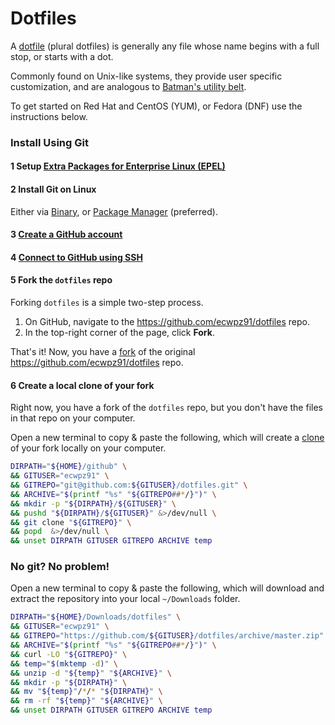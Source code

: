 # Dotfiles

A [dotfile](https://en.wikipedia.org/wiki/Dot-file) (plural dotfiles) is generally any file whose name begins with a full stop, or starts with a dot.

Commonly found on Unix-like systems, they provide user specific customization, and are analogous to [Batman's utility belt](https://en.wikipedia.org/wiki/Batman%27s_utility_belt).

To get started on Red Hat and CentOS (YUM), or Fedora (DNF) use the instructions below.

### Install Using Git

#### 1 Setup [Extra Packages for Enterprise Linux (EPEL)](https://fedoraproject.org/wiki/EPEL)

#### 2 Install Git on Linux

Either via [Binary](https://git-scm.com/downloads), or [Package Manager](https://git-scm.com/book/en/v2/Getting-Started-Installing-Git#_installing_on_linux) (preferred).

#### 3 [Create a GitHub account](https://github.com/join?source=header-home)

#### 4 [Connect to GitHub using SSH](https://help.github.com/articles/connecting-to-github-with-ssh/)

#### 5 Fork the `dotfiles` repo

Forking `dotfiles` is a simple two-step process.

1. On GitHub, navigate to the https://github.com/ecwpz91/dotfiles repo.
2. In the top-right corner of the page, click **Fork**.

That's it! Now, you have a [fork](https://help.github.com/articles/fork-a-repo/) of the original https://github.com/ecwpz91/dotfiles repo.

#### 6 Create a local clone of your fork

Right now, you have a fork of the `dotfiles` repo, but you don't have the files in that repo on your computer.

Open a new terminal to copy & paste the following, which will create a [clone](https://git-scm.com/docs/git-clone) of your fork locally on your computer.

```sh
DIRPATH="${HOME}/github" \
&& GITUSER="ecwpz91" \
&& GITREPO="git@github.com:${GITUSER}/dotfiles.git" \
&& ARCHIVE="$(printf "%s" "${GITREPO##*/}")" \
&& mkdir -p "${DIRPATH}/${GITUSER}" \
&& pushd "${DIRPATH}/${GITUSER}" &>/dev/null \
&& git clone "${GITREPO}" \
&& popd  &>/dev/null \
&& unset DIRPATH GITUSER GITREPO ARCHIVE temp
```

### No git? No problem!

Open a new terminal to copy & paste the following, which will download and extract the repository into your local `~/Downloads` folder.

```sh
DIRPATH="${HOME}/Downloads/dotfiles" \
&& GITUSER="ecwpz91" \
&& GITREPO="https://github.com/${GITUSER}/dotfiles/archive/master.zip" \
&& ARCHIVE="$(printf "%s" "${GITREPO##*/}")" \
&& curl -LO "${GITREPO}" \
&& temp="$(mktemp -d)" \
&& unzip -d "${temp}" "${ARCHIVE}" \
&& mkdir -p "${DIRPATH}" \
&& mv "${temp}"/*/* "${DIRPATH}" \
&& rm -rf "${temp}" "${ARCHIVE}" \
&& unset DIRPATH GITUSER GITREPO ARCHIVE temp
```
